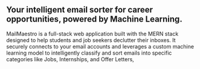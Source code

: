## Your intelligent email sorter for career opportunities, powered by Machine Learning.

MailMaestro is a full-stack web application built with the MERN stack designed to help students and job seekers declutter their inboxes.
It securely connects to your email accounts and leverages a custom machine learning model to intelligently classify and sort emails into specific categories like Jobs, Internships, and Offer Letters,
